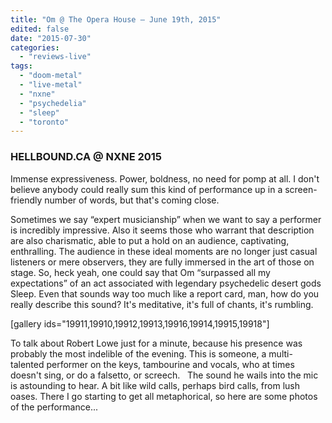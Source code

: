 ```yaml
---
title: "Om @ The Opera House – June 19th, 2015"
edited: false
date: "2015-07-30"
categories:
  - "reviews-live"
tags:
  - "doom-metal"
  - "live-metal"
  - "nxne"
  - "psychedelia"
  - "sleep"
  - "toronto"
---
```


### HELLBOUND.CA @ NXNE 2015

Immense expressiveness. Power, boldness, no need for pomp at all. I don't believe anybody could really sum this kind of performance up in a screen-friendly number of words, but that's coming close.

Sometimes we say “expert musicianship” when we want to say a performer is incredibly impressive. Also it seems those who warrant that description are also charismatic, able to put a hold on an audience, captivating, enthralling. The audience in these ideal moments are no longer just casual listeners or mere observers, they are fully immersed in the art of those on stage. So, heck yeah, one could say that Om “surpassed all my expectations” of an act associated with legendary psychedelic desert gods Sleep. Even that sounds way too much like a report card, man, how do you really describe this sound? It's meditative, it's full of chants, it's rumbling.

\[gallery ids="19911,19910,19912,19913,19916,19914,19915,19918"\]

To talk about Robert Lowe just for a minute, because his presence was probably the most indelible of the evening. This is someone, a multi-talented performer on the keys, tambourine and vocals, who at times doesn't sing, or do a falsetto, or screech.   The sound he wails into the mic is astounding to hear. A bit like wild calls, perhaps bird calls, from lush oases. There I go starting to get all metaphorical, so here are some photos of the performance...
